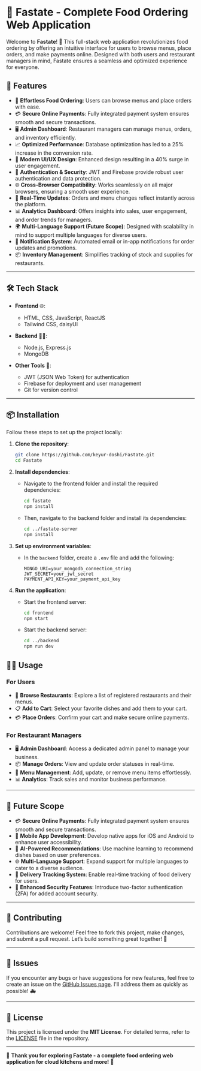 # 🍔 Fastate - Complete Food Ordering Web Application

Welcome to **Fastate**! 🚀 This full-stack web application revolutionizes food ordering by offering an intuitive interface for users to browse menus, place orders, and make payments online. Designed with both users and restaurant managers in mind, Fastate ensures a seamless and optimized experience for everyone.  

## 🌟 Features

- 🛒 **Effortless Food Ordering**: Users can browse menus and place orders with ease.  
- 💳 **Secure Online Payments**: Fully integrated payment system ensures smooth and secure transactions.  
- 🖥️ **Admin Dashboard**: Restaurant managers can manage menus, orders, and inventory efficiently.  
- 📈 **Optimized Performance**: Database optimization has led to a 25% increase in the conversion rate.  
- 🎨 **Modern UI/UX Design**: Enhanced design resulting in a 40% surge in user engagement.  
- 🔐 **Authentication & Security**: JWT and Firebase provide robust user authentication and data protection.  
- 🌐 **Cross-Browser Compatibility**: Works seamlessly on all major browsers, ensuring a smooth user experience.  
- 🔄 **Real-Time Updates**: Orders and menu changes reflect instantly across the platform.  
- 📊 **Analytics Dashboard**: Offers insights into sales, user engagement, and order trends for managers.  
- 🌍 **Multi-Language Support (Future Scope)**: Designed with scalability in mind to support multiple languages for diverse users.  
- 🔔 **Notification System**: Automated email or in-app notifications for order updates and promotions.  
- 📦 **Inventory Management**: Simplifies tracking of stock and supplies for restaurants.

---

## 🛠️ Tech Stack

- **Frontend** 🌐:
  - HTML, CSS, JavaScript, ReactJS  
  - Tailwind CSS, daisyUI  

- **Backend** 🧑‍💻:
  - Node.js, Express.js  
  - MongoDB  

- **Other Tools** 🔑:
  - JWT (JSON Web Token) for authentication  
  - Firebase for deployment and user management  
  - Git for version control  

---

## 📦 Installation

Follow these steps to set up the project locally:

1. **Clone the repository**:
   ```bash
   git clone https://github.com/keyur-doshi/Fastate.git
   cd Fastate

2. **Install dependencies**:
   - Navigate to the frontend folder and install the required dependencies:
     ```bash
     cd fastate
     npm install
     ```
   - Then, navigate to the backend folder and install its dependencies:
     ```bash
     cd ../fastate-server
     npm install
     ```

3. **Set up environment variables**:
   - In the `backend` folder, create a `.env` file and add the following:
     ```env
     MONGO_URI=your_mongodb_connection_string
     JWT_SECRET=your_jwt_secret
     PAYMENT_API_KEY=your_payment_api_key
     ```

4. **Run the application**:
   - Start the frontend server:
     ```bash
     cd frontend
     npm start
     ```
   - Start the backend server:
     ```bash
     cd ../backend
     npm run dev
     ```

   
## 🧑‍🏫 Usage

### For Users
- 🛒 **Browse Restaurants**: Explore a list of registered restaurants and their menus.  
- 📋 **Add to Cart**: Select your favorite dishes and add them to your cart.  
- 💳 **Place Orders**: Confirm your cart and make secure online payments.  

### For Restaurant Managers
- 🖥️ **Admin Dashboard**: Access a dedicated admin panel to manage your business.  
- 📦 **Manage Orders**: View and update order statuses in real-time.  
- 🍴 **Menu Management**: Add, update, or remove menu items effortlessly.  
- 📊 **Analytics**: Track sales and monitor business performance.  

---

## 🔮 Future Scope

- 💳 **Secure Online Payments**: Fully integrated payment system ensures smooth and secure transactions. 
- 📱 **Mobile App Development**: Develop native apps for iOS and Android to enhance user accessibility.  
- 🤖 **AI-Powered Recommendations**: Use machine learning to recommend dishes based on user preferences.  
- 🌐 **Multi-Language Support**: Expand support for multiple languages to cater to a diverse audience.  
- 🚚 **Delivery Tracking System**: Enable real-time tracking of food delivery for users.  
- 🔐 **Enhanced Security Features**: Introduce two-factor authentication (2FA) for added account security.  

---

## 🤝 Contributing

Contributions are welcome! Feel free to fork this project, make changes, and submit a pull request. Let’s build something great together! 🌟

---

## 🐞 Issues

If you encounter any bugs or have suggestions for new features, feel free to create an issue on the [GitHub Issues page](https://github.com/keyur-doshi/Fastate/issues). I'll address them as quickly as possible! 🚑  

---

## 📜 License

This project is licensed under the **MIT License**. For detailed terms, refer to the [LICENSE](LICENSE) file in the repository.  

---

🎉 **Thank you for exploring Fastate - a complete food ordering web application for cloud kitchens and more!** 🎉

